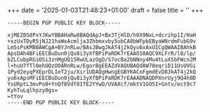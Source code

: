 +++
date = '2025-01-03T21:48:23+01:00'
draft = false
title = ''
+++

    -----BEGIN PGP PUBLIC KEY BLOCK-----

    xjMEZ0S8PxYJKwYBBAHaRw8BAQdApJ+Bx3TjHlD/h0X9NxL+dcrihp1I/HaH
    +xzUxTDyR5jNJ21haWxAcmlja3Zhbmxvby5ubCA8bWFpbEByaWNrdmFubG9v
    Lm5sPsKMBBAWCgA+BYJnRLw/BAsJBwgJkAT4j2kQyu6xAxUICgQWAAIBAhkB
    ApsDAh4BFiEECBuDun0jQu8i3yXfBPiPaRDK7rEAAO10AQC9XLFrR/l8/lp/
    bZLCubpRGiOSi3znMgUQ15RwULazOgD/S7ocBa2bNNny4Mu4tLuXSbFWcn2M
    l+huU7fTl0ehUQzOOARnRLw/EgorBgEEAZdVAQUBAQdAW78eqriD11UsUVGi
    1Pyd2eyqPXEprDLIeT2ju/Xir1UDAQgHwngEGBYKACoFgmdEvD8JkAT4j2kQ
    yu6xApsMFiEECBuDun0jQu8i3yXfBPiPaRDK7rEAAADNAQDPXnrUyj9Q4h0D
    YsURptL3mvPo0+YnQf8Vdf8IfE2YYwD/UVAXcf/mktV1GO5I+Gntv/ect9c7
    KyhTuLqlhpzy0gs=
    =tYov
    -----END PGP PUBLIC KEY BLOCK-----
